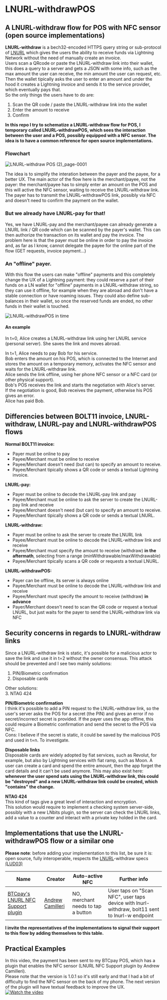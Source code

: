 # LNURL-withdrawPOS
## A LNURL-withdraw flow for POS with NFC sensor (open source implementations)

**LNURL-withdraw** is a bech32-encoded HTTPS query string or sub-protocol of [LNURL](https://github.com/fiatjaf/lnurl-rfc) which gives the users the ability to receive funds via Lightning Network without the need of manually create an invoice.
<br>Users scan a QRcode or paste the LNURL-withdraw link into their wallet, this does a query to a server and gets a JSON with some info, such as the max amount the user can receive, the min amount the user can request, etc.
Then the wallet tipically asks the user to enter an amount and under the hood it creates a Lightning invoice and sends it to the service provider, which eventually pays that.
<br>So the only things the users have to do are:
1. Scan the QR code / paste the LNURL-withdraw link into the wallet
2. Enter the amount to receive
3. Confirm

**In this repo I try to schematize a LNURL-withdraw flow for POS, I temporary called LNURL-withdrawPOS, which sees the interaction between the user and a POS, possibly equipped with a NFC sensor. The idea is to have a common reference for open source implementations.**

### Flowchart

![LNURL-withdraw POS (2)_page-0001](https://user-images.githubusercontent.com/38695835/161532078-7266f51c-be0d-4507-8e87-72427b0c1ea8.jpg)

The idea is to simplify the interation between the payer and the payee, for a better UX.
The main actor of the flow here is the merchant/payee, not the payer: the merchant/payee has to simply enter an amount on the POS and this will active the NFC sensor, waiting to receive the LNURL-withdraw link. The payer has to transmit the LNURL-withdrawPOS link, possibly via NFC and doesn't need to confirm the payment on the wallet.

### But we already have LNURL-pay for that!
Yes, we have LNURL-pay and the merchant/payee can already generate a LNURL link / QR code which can be scanned by the payer's wallet. This can then authorize the transaction on its wallet and pay the invoice.
The problem here is that the payer must be online in order to pay the invoice and, as far as I know, cannot delegate the payee for the online part of the flow (GET requests, invoice payment...)

### An "offline" payer.
With this flow the users can make "offline" payments and this completely change the UX of a Lightning payment: they could reserve a part of their funds on a LN wallet for "offline" payments in a LNURL-withdraw string, so they can use it offline, for example when they are abroad and don't have a stable connection or have roaming issues.
They could also define sub-balances in their wallet, so once the reserved funds are ended, no other funds in their wallet is touched.

![LNURL-withdrawPOS in time](https://user-images.githubusercontent.com/38695835/161559784-7ae96a0e-1e61-4ae8-8a0a-f86ee1900d74.png)


#### An example
In t=0, Alice creates a LNURL-withdraw link using her LNURL service (personal server).
She saves the link and moves abroad.

In t=1, Alice needs to pay Bob for his service.
<br>Bob enters the amount on his POS, which is connected to the Internet and stores the amount on a temporary memory, activates the NFC sensor and waits for the LNURL-withdraw link.
<br>Alice sends the link offline, using her phone NFC sensor or a NFC card (or other physical support).
<br>Bob's POS receives the link and starts the negotiation with Alice's server.
<br>If the negotiation is good, Bob receives the payment, otherwise his POS gives an error.
<br>Alice has paid Bob.

## Differencies between BOLT11 invoice, LNURL-withdraw, LNURL-pay and LNURL-withdrawPOS flows

**Normal BOLT11 invoice:**
- Payer must be online to pay
- Payee/Merchant must be online to receive
- Payee/Merchant doesn't need (but can) to specify an amount to receive. 
- Payee/Merchant tipically shows a QR code or sends a textual Lightning invoice.

**LNURL-pay:**
- Payer must be online to decode the LNURL-pay link and pay
- Payee/Merchant must be online to ask the server to create the LNURL-pay link and receive
- Payee/Merchant doesn't need (but can) to specify an amount to receive. 
- Payee/Merchant tipically shows a QR code or sends a textual LNURL.

**LNURL-withdraw:**
- Payer must be online to ask the server to create the LNURL link
- Payee/Merchant must be online to decode the LNURL-withdraw link and receive
- Payee/Merchant must specify the amount to receive (withdraw) **in the aftermath**, selecting from a range (minWithdrawable/maxWithdrawable)
- Payee/Merchant tipically scans a QR code or requests a textual LNURL.

**LNURL-withdrawPOS:**
- Payer can be offline, its server is always online
- Payee/Merchant must be online to decode the LNURL-withdraw link and receive
- Payee/Merchant must specify the amount to receive (withdraw) **in advance** 
- Payer/Merchant doesn't need to scan the QR code or request a textual LNURL, but just waits for the payer to send the LNURL-withdraw link via NFC

## Security concerns in regards to LNURL-withdraw links
Since a LNURL-withdraw link is static, it's possible for a malicious actor to save the link and use it in t=2 without the owner consensus.
This attack should be prevented and I see two mainly solutions:
1. PIN/Biometric confirmation
2. Disposable cards

Other solutions:<br>
 3. NTAG 424

**PIN/Biometric confirmation**
<br>I think it's possible to add a PIN request to the LNURL-withdraw link, so the user's server asks the POS for a secret (the PIN) and gives an error if no secret/incorrect secret is provided. If the payer uses the app offline, this could require a Biometric confirmation and send the secret to the POS via NFC.
<br>Cons: I believe if the secret is static, it could be saved by the malicious POS and used in t=n. To investigate.

**Disposable links**
<br>Disposable cards are widely adopted by fiat services, such as Revolut, for example, but also by Lightning services with fiat ramp, such as Moon.
A user can create a card and spend the entire amount, then the app forget the card details and it can't be used anymore.
This may also exist here: **whenever the user spend sats using the LNURL-withdraw link, this could be "destroyed" and a new LNURL-withdraw link could be created, which "contains" the change.**

**NTAG 424**
<br>This kind of tags give a great level of interaction and encryption.
<br>This solution would require to implement a checking system server-side, possibly with a new LNbits plugin, so the server can check the LNURL links, add a value to a counter and interact with a private key holded in the card.

## Implementations that use the LNURL-withdrawPOS flow or a similar one
**Please note**: before adding your implementation to this list, be sure it is:
open source, fully interoperable, respects the [LNURL](https://github.com/fiatjaf/lnurl-rfc)-withdraw specs [(LUD03)](https://github.com/fiatjaf/lnurl-rfc/blob/luds/03.md)

 Name | Creator  | Auto-active NFC | Further info |
 ------------ | ------------- | ------------- | ------------- | 
[BTCpay's LNURL NFC Support plugin](https://github.com/btcpayserver/btcpayserver-plugins) | [Andrew Camilleri](https://github.com/Kukks) | NO, merchant needs to tap a button | User taps on "Scan NFC", user taps device with lnurl-withdraw, bolt11 sent to lnurl-w endpoint  |

**I invite the representatives of the implementations to signal their support to this flow by adding themselves to this table.**
## Practical Examples ##
In this video, the payment has been sent to my BTCpay POS, which has a plugin that enables the NFC sensor (LNURL NFC Support plugin by Andrew Camilleri).
<br>Please note that the version is 1.0.1 so it's still early and that I had a bit of difficulty to find the NFC sensor on the back of my phone. The next version of the plugin will have textual feedback to improve the UX.
<br>[![Watch the video](https://img.youtube.com/vi/4m-FQoUAs50/sddefault.jpg)](https://youtu.be/4m-FQoUAs50)
